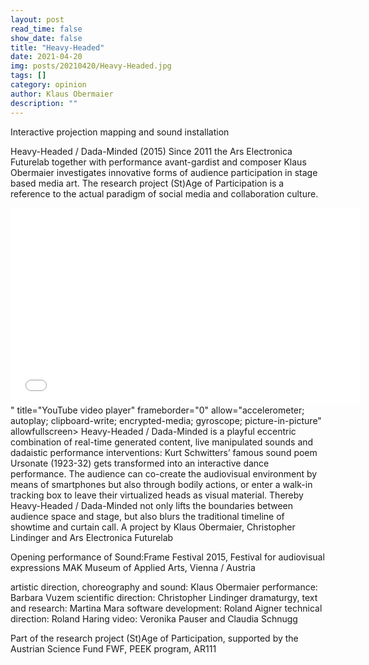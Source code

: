 ```yaml
---
layout: post
read_time: false
show_date: false
title: "Heavy-Headed"
date: 2021-04-20
img: posts/20210420/Heavy-Headed.jpg
tags: []
category: opinion
author: Klaus Obermaier
description: ""
---
```


Interactive projection mapping and sound installation

Heavy-Headed / Dada-Minded (2015)
Since 2011 the Ars Electronica Futurelab together with performance avant-gardist and composer Klaus Obermaier investigates innovative forms of audience participation in stage based media art. The research project (St)Age of Participation is a reference to the actual paradigm of social media and collaboration culture.

<iframe width="560" height="315" src="<iframe width="880" height="495" src="https://www.youtube.com/embed/FvJu-hEsxxE" title="YouTube video player" frameborder="0" allow="accelerometer; autoplay; clipboard-write; encrypted-media; gyroscope; picture-in-picture" allowfullscreen></iframe>" title="YouTube video player" frameborder="0" allow="accelerometer; autoplay; clipboard-write; encrypted-media; gyroscope; picture-in-picture" allowfullscreen></iframe>
Heavy-Headed / Dada-Minded is a playful eccentric combination of
real-time generated content, live manipulated sounds and dadaistic performance interventions: Kurt Schwitters’ famous sound poem Ursonate (1923-32) gets transformed into an interactive dance performance. The audience can co-create the audiovisual environment by means of smartphones but also through bodily actions, or enter a walk-in tracking box to leave their virtualized heads as visual material.
Thereby Heavy-Headed / Dada-Minded not only lifts the boundaries between audience space and stage, but also blurs the traditional timeline of showtime and curtain call.
A project by Klaus Obermaier, Christopher Lindinger
and Ars Electronica Futurelab

Opening performance of Sound:Frame Festival 2015,
Festival for audiovisual expressions
MAK Museum of Applied Arts, Vienna / Austria

artistic direction, choreography and sound: Klaus Obermaier
performance: Barbara Vuzem
scientific direction: Christopher Lindinger
dramaturgy, text and research: Martina Mara
software development: Roland Aigner
technical direction: Roland Haring
video: Veronika Pauser and Claudia Schnugg

Part of the research project (St)Age of Participation,
supported by the Austrian Science Fund FWF, PEEK program, AR111
